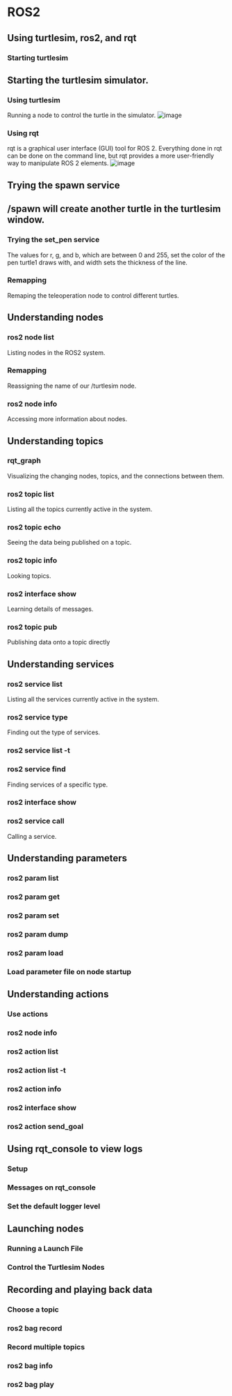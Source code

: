 # ROS2

## Using turtlesim, ros2, and rqt
### Starting turtlesim
Starting the turtlesim simulator.
-

### Using turtlesim
Running a node to control the turtle in the simulator.
![image](https://github.com/Denis13tm/ROS-Smart-Mobility-Course-Activity/assets/69725678/4c84b955-d46c-4e65-a501-e2a6234bb939)

### Using rqt
rqt is a graphical user interface (GUI) tool for ROS 2. Everything done in rqt can be done on the command line, but rqt provides a more user-friendly way to manipulate ROS 2 elements.
![image](https://github.com/Denis13tm/ROS-Smart-Mobility-Course-Activity/assets/69725678/06d52545-dbd3-4e21-8b88-967543e70714)

## Trying the spawn service
/spawn will create another turtle in the turtlesim window.
-
### Trying the set_pen service
The values for r, g, and b, which are between 0 and 255, set the color of the pen turtle1 draws with, and width sets the thickness of the line.

### Remapping
Remaping the teleoperation node to control different turtles.

## Understanding nodes
### ros2 node list
Listing nodes in the ROS2 system.

### Remapping 
Reassigning the name of our /turtlesim node.

### ros2 node info
Accessing more information about nodes.

## Understanding topics
### rqt_graph
Visualizing the changing nodes, topics, and the connections between them.

### ros2 topic list
Listing all the topics currently active in the system.

### ros2 topic echo
Seeing the data being published on a topic.

### ros2 topic info
Looking topics.

### ros2 interface show
Learning details of messages.

### ros2 topic pub
Publishing data onto a topic directly

## Understanding services
### ros2 service list
Listing all the services currently active in the system.

### ros2 service type
Finding out the type of services.

### ros2 service list -t

### ros2 service find 
Finding services of a specific type.


### ros2 interface show 


### ros2 service call
Calling a service.


## Understanding parameters
### ros2 param list

### ros2 param get

### ros2 param set

### ros2 param dump


### ros2 param load

### Load parameter file on node startup

## Understanding actions
### Use actions

### ros2 node info

### ros2 action list

### ros2 action list -t

### ros2 action info

### ros2 interface show

### ros2 action send_goal

## Using rqt_console to view logs
### Setup

### Messages on rqt_console
### Set the default logger level

## Launching nodes
### Running a Launch File


### Control the Turtlesim Nodes

## Recording and playing back data
### Choose a topic

### ros2 bag record

### Record multiple topics

### ros2 bag info 

### ros2 bag play









